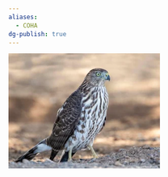 ```yaml
---
aliases:
  - COHA
dg-publish: true
---
```

![Cooper's-Hawk-(COHA)-Generic-Image.png](./Admin/Attachments/Cooper's-Hawk-(COHA)-Generic-Image.png)
